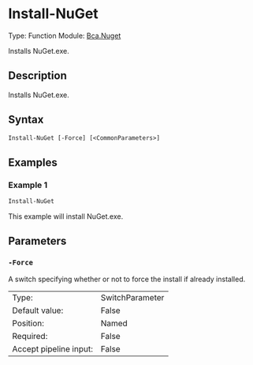 # Install-NuGet
Type: Function
Module: [Bca.Nuget](../ReadMe.md)

Installs NuGet.exe.
## Description
Installs NuGet.exe.
## Syntax
```ps
Install-NuGet [-Force] [<CommonParameters>]
```
## Examples
### Example 1
```ps
Install-NuGet
```
This example will install NuGet.exe.
## Parameters
### `-Force`
A switch specifying whether or not to force the install if already installed.

| | |
|:-|:-|
|Type:|SwitchParameter|
|Default value:|False|
|Position:|Named|
|Required:|False|
|Accept pipeline input:|False|

